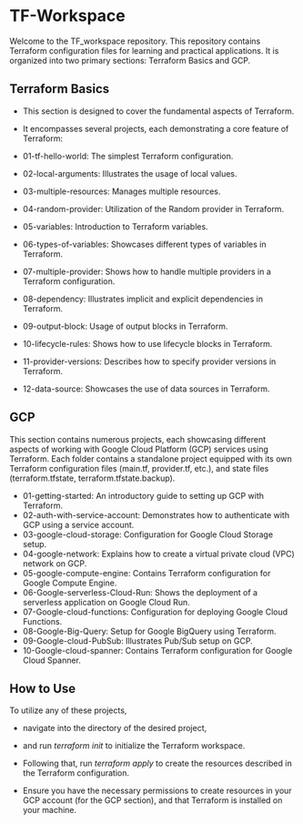 # TF-Workspace

Welcome to the TF_workspace repository. This repository contains Terraform configuration files for learning and practical applications. It is organized into two primary sections: Terraform Basics and GCP.

## Terraform Basics
- This section is designed to cover the fundamental aspects of Terraform. 
- It encompasses several projects, each demonstrating a core feature of Terraform:

- 01-tf-hello-world: The simplest Terraform configuration.
- 02-local-arguments: Illustrates the usage of local values.
- 03-multiple-resources: Manages multiple resources.
- 04-random-provider: Utilization of the Random provider in Terraform.
- 05-variables: Introduction to Terraform variables.
- 06-types-of-variables: Showcases different types of variables in Terraform.
- 07-multiple-provider: Shows how to handle multiple providers in a Terraform configuration.
- 08-dependency: Illustrates implicit and explicit dependencies in Terraform.
- 09-output-block: Usage of output blocks in Terraform.
- 10-lifecycle-rules: Shows how to use lifecycle blocks in Terraform.
- 11-provider-versions: Describes how to specify provider versions in Terraform.
- 12-data-source: Showcases the use of data sources in Terraform.

## GCP
This section contains numerous projects, each showcasing different aspects of working with Google Cloud Platform (GCP) services using Terraform. Each folder contains a standalone project equipped with its own Terraform configuration files (main.tf, provider.tf, etc.), and state files (terraform.tfstate, terraform.tfstate.backup).

- 01-getting-started: An introductory guide to setting up GCP with Terraform.
- 02-auth-with-service-account: Demonstrates how to authenticate with GCP using a service account.
- 03-google-cloud-storage: Configuration for Google Cloud Storage setup.
- 04-google-network: Explains how to create a virtual private cloud (VPC) network on GCP.
- 05-google-compute-engine: Contains Terraform configuration for Google Compute Engine.
- 06-Google-serverless-Cloud-Run: Shows the deployment of a serverless application on Google Cloud Run.
- 07-Google-cloud-functions: Configuration for deploying Google Cloud Functions.
- 08-Google-Big-Query: Setup for Google BigQuery using Terraform.
- 09-Google-cloud-PubSub: Illustrates Pub/Sub setup on GCP.
- 10-Google-cloud-spanner: Contains Terraform configuration for Google Cloud Spanner.

## How to Use
To utilize any of these projects, 
- navigate into the directory of the desired project, 
- and run *terraform init* to initialize the Terraform workspace. 
- Following that, run *terraform apply* to create the resources described in the Terraform configuration.

- Ensure you have the necessary permissions to create resources in your GCP account (for the GCP section), and that Terraform is installed on your machine.

